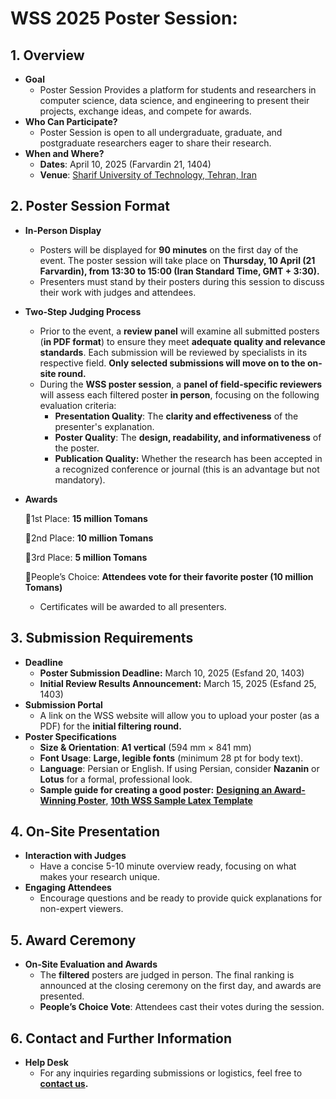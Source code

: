 # **WSS 2025 Poster Session:**

## **1\. Overview**

- **Goal**
  - Poster Session Provides a platform for students and researchers in computer science, data science, and engineering to present their projects, exchange ideas, and compete for awards.
- **Who Can Participate?**
  - Poster Session is open to all undergraduate, graduate, and postgraduate researchers eager to share their research.
- **When and Where?**
  - **Dates**: April 10, 2025 (Farvardin 21, 1404)
  - **Venue**: [Sharif University of Technology, Tehran, Iran](https://maps.app.goo.gl/A24SRLUYxWioobQw6)

## **2\. Poster Session Format**

- **In-Person Display**
  - Posters will be displayed for **90 minutes** on the first day of the event. The poster session will take place on **Thursday, 10 April (21 Farvardin), from 13:30 to 15:00 (Iran Standard Time, GMT + 3:30).**
  - Presenters must stand by their posters during this session to discuss their work with judges and attendees.
- **Two-Step Judging Process**
  - Prior to the event, a **review panel** will examine all submitted posters (**in PDF format**) to ensure they meet **adequate quality and relevance standards**. Each submission will be reviewed by specialists in its respective field. **Only selected submissions will move on to the on-site round.**
  - During the **WSS poster session**, a **panel of field-specific reviewers** will assess each filtered poster **in person**, focusing on the following evaluation criteria:
    - **Presentation Quality**: The **clarity and effectiveness** of the presenter's explanation.
    - **Poster Quality**: The **design, readability, and informativeness** of the poster.
    - **Publication Quality:** Whether the research has been accepted in a recognized conference or journal (this is an advantage but not mandatory).
- **Awards**

  🥇1st Place: **15 million Tomans**

  🥈2nd Place: **10 million Tomans**

  🥉3rd Place: **5 million Tomans**

  🏅People’s Choice: **Attendees vote for their favorite poster (10 million Tomans)**

  -  Certificates will be awarded to all presenters.

## **3\. Submission Requirements**

- **Deadline**
  - **Poster Submission Deadline:** March 10, 2025 (Esfand 20, 1403)
  - **Initial Review Results Announcement:** March 15, 2025 (Esfand 25, 1403)
- **Submission Portal**
  - A link on the WSS website will allow you to upload your poster (as a PDF) for the **initial filtering round.**
- **Poster Specifications**
  - **Size & Orientation**: **A1 vertical** (594 mm × 841 mm)
  - **Font Usage**: **Large, legible fonts** (minimum 28 pt for body text).
  - **Language**: Persian or English. If using Persian, consider **Nazanin** or **Lotus** for a formal, professional look.
  - **Sample guide for creating a good poster:** [**Designing an Award-Winning Poster**](https://blogs.lse.ac.uk/impactofsocialsciences/2018/05/11/how-to-design-an-award-winning-conference-poster/), [**10th WSS Sample Latex Template**](https://s3.ir-thr-at1.arvanstorage.ir/wss/poster-zip/10th%20WSS%20-%20PosterSession%20Template.zip)

## **4\. On-Site Presentation**

- **Interaction with Judges**
  - Have a concise 5-10 minute overview ready, focusing on what makes your research unique.
- **Engaging Attendees**
  - Encourage questions and be ready to provide quick explanations for non-expert viewers.

## **5\. Award Ceremony**

- **On-Site Evaluation and Awards**
  - The **filtered** posters are judged in person. The final ranking is announced at the closing ceremony on the first day, and awards are presented.
  - **People’s Choice Vote**: Attendees cast their votes during the session.

## **6\. Contact and Further Information**

- **Help Desk**
  - For any inquiries regarding submissions or logistics, feel free to [**contact us**](https://t.me/wss_info)**.**